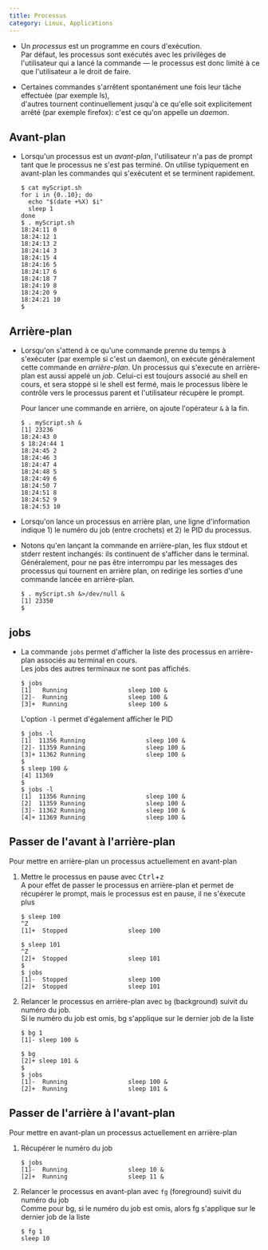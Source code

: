 ```yaml
---
title: Processus
category: Linux, Applications
---
```


* Un *processus* est un programme en cours d'exécution.  
  Par défaut, les processus sont exécutés avec les privilèges de l'utilisateur qui a lancé la commande — le processus est donc limité à ce que l'utilisateur a le droit de faire.

* Certaines commandes s'arrêtent spontanément une fois leur tâche effectuée (par exemple ls),  
  d'autres tournent continuellement jusqu'à ce qu'elle soit explicitement arrêté (par exemple firefox): c'est ce qu'on appelle un *daemon*.

## Avant-plan

* Lorsqu'un processus est un *avant-plan*, l'utilisateur n'a pas de prompt tant que le processus ne s'est pas terminé. On utilise typiquement en avant-plan les commandes qui s'exécutent et se terminent rapidement.

  ```
  $ cat myScript.sh
  for i in {0..10}; do
    echo "$(date +%X) $i"
    sleep 1
  done
  $ . myScript.sh
  18:24:11 0
  18:24:12 1
  18:24:13 2
  18:24:14 3
  18:24:15 4
  18:24:16 5
  18:24:17 6
  18:24:18 7
  18:24:19 8
  18:24:20 9
  18:24:21 10
  $
  ```

## Arrière-plan

* Lorsqu'on s'attend à ce qu'une commande prenne du temps à s'exécuter (par exemple si c'est un daemon), on exécute généralement cette commande en *arrière-plan*. Un processus qui s'execute en arrière-plan est aussi appelé un *job*. Celui-ci est toujours associé au shell en cours, et sera stoppé si le shell est fermé, mais le processus libère le contrôle vers le processus parent et l'utilisateur récupère le prompt.

  Pour lancer une commande en arrière, on ajoute l'opérateur `&` à la fin.

  ```
  $ . myScript.sh &
  [1] 23236
  18:24:43 0
  $ 18:24:44 1
  18:24:45 2
  18:24:46 3
  18:24:47 4
  18:24:48 5
  18:24:49 6
  18:24:50 7
  18:24:51 8
  18:24:52 9
  18:24:53 10
  ```

* Lorsqu'on lance un processus en arrière plan, une ligne d'information indique 1) le numéro du job (entre crochets) et 2) le PID du processus.

* Notons qu'en lançant la commande en arrière-plan, les flux stdout et stderr restent inchangés: ils continuent de s'afficher dans le terminal. Généralement, pour ne pas être interrompu par les messages des processus qui tournent en arrière plan, on redirige les sorties d'une commande lancée en arrière-plan.

  ```
  $ . myScript.sh &>/dev/null &
  [1] 23350
  $
  ```

## jobs

* La commande `jobs` permet d'afficher la liste des processus en arrière-plan associés au terminal en cours.  
  Les jobs des autres terminaux ne sont pas affichés.

  ```
  $ jobs
  [1]   Running                 sleep 100 &
  [2]-  Running                 sleep 100 &
  [3]+  Running                 sleep 100 &
  ```

  L'option `-l` permet d'également afficher le PID

  ```
  $ jobs -l
  [1]  11356 Running                 sleep 100 &
  [2]- 11359 Running                 sleep 100 &
  [3]+ 11362 Running                 sleep 100 &
  $
  $ sleep 100 &
  [4] 11369
  $
  $ jobs -l
  [1]  11356 Running                 sleep 100 &
  [2]  11359 Running                 sleep 100 &
  [3]- 11362 Running                 sleep 100 &
  [4]+ 11369 Running                 sleep 100 &
  ```

## Passer de l'avant à l'arrière-plan

Pour mettre en arrière-plan un processus actuellement en avant-plan

1. Mettre le processus en pause avec <kbd>Ctrl</kbd>+<kbd>z</kbd>  
    A pour effet de passer le processus en arrière-plan et permet de récupérer le prompt, mais le processus est en pause, il ne s'éxecute plus

    ```
    $ sleep 100
    ^Z
    [1]+  Stopped                 sleep 100
    ```
    ```
    $ sleep 101
    ^Z
    [2]+  Stopped                 sleep 101
    $
    $ jobs
    [1]-  Stopped                 sleep 100
    [2]+  Stopped                 sleep 101
    ```

2. Relancer le processus en arrière-plan avec `bg` (background) suivit du numéro du job.  
    Si le numéro du job est omis, bg s'applique sur le dernier job de la liste

    ```
    $ bg 1
    [1]- sleep 100 &
    ```
    ```
    $ bg
    [2]+ sleep 101 &
    $
    $ jobs
    [1]-  Running                 sleep 100 &
    [2]+  Running                 sleep 101 &
    ```

## Passer de l'arrière à l'avant-plan

Pour mettre en avant-plan un processus actuellement en arrière-plan

1. Récupérer le numéro du job

    ```
    $ jobs
    [1]-  Running                 sleep 10 &
    [2]+  Running                 sleep 11 &
    ```

2. Relancer le processus en avant-plan avec `fg` (foreground) suivit du numéro du job  
    Comme pour bg, si le numéro du job est omis, alors fg s'applique sur le dernier job de la liste

    ```
    $ fg 1
    sleep 10
    ```
